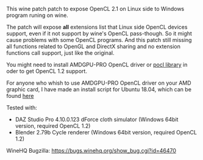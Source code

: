 This wine patch patch to expose OpenCL 2.1 on Linux side to Windows program runing on wine.

The patch will expose **all** extensions list that Linux side OpenCL devices support,
even if it not support by wine's OpenCL pass-though. So it might cause problems
with some OpenCL programs. And this patch still missing all functions related to OpenGL
and DirectX sharing and no extension functions call support, just like the original.

You might need to install AMDGPU-PRO OpenCL driver or [pocl library](http://portablecl.org/)
in oder to get OpenCL 1.2 support.

For anyone who whish to use AMDGPU-PRO OpenCL driver on your AMD graphic card, I have made
an install script for Ubuntu 18.04, which can be found [here](https://gist.github.com/kytulendu/3351b5d0b4f947e19df36b1ea3c95cbe)

Tested with:
- DAZ Studio Pro 4.10.0.123 dForce cloth simulator (Windows 64bit version, required OpenCL 1.2)
- Blender 2.79b Cycle renderer (Windows 64bit version, required OpenCL 1.2)

WineHQ Bugzilla: https://bugs.winehq.org/show_bug.cgi?id=46470
